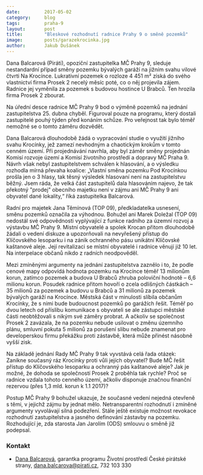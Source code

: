 ```yaml
---
date:         2017-05-02
category:     blog
tags:         praha-9
layout:       post
title:        "Bleskové rozhodnutí radnice Prahy 9 o směně pozemků" 
image:        posts/garazekrocinka.jpg
author:       Jakub Dušánek
---
```


Dana Balcarová (Piráti), opoziční zastupitelka MČ Prahy 9, sleduje nestandardní případ směny pozemku bývalých garáží na jižním svahu vilové čtvrti Na Krocínce. Lukrativní pozemek o rozloze 4 451 m² získá do svého vlastnictví firma Prosek 2 necelý měsíc poté, co o něj projevila zájem. Radnice jej vyměnila za pozemek s budovou hostince U Brabců. Ten hrozila firma Prosek 2 zbourat.

Na úřední desce radnice MČ Prahy 9 bod o výměně pozemků na jednání zastupitelstva 25. dubna chyběl. Figuroval pouze na programu, který dostali zastupitelé pouhý týden před konáním schůze. Pro veřejnost tak bylo téměř nemožné se o tomto záměru dozvědět.

Dana Balcarová dlouhodobě žádá o vypracování studie o využití jižního svahu Krocínky, jež zamezí nevhodným a chaotickým krokům v tomto cenném území. Při projednávání navrhla, aby byl záměr směny projednán Komisí rozvoje území a Komisí životního prostředí a dopravy MČ Praha 9. Návrh však nebyl zastupitelstvem schválen k hlasování, a o výsledku rozhodla mírná převaha koalice: „Vlastní směna pozemku Pod Krocínkou prošla jen o 3 hlasy, tak těsný výsledek hlasovaní není na zastupitelstvu běžný. Jsem ráda, že velká část zastupitelů dala hlasováním najevo, že tak překotný "prodej" obecního majetku není v zájmu ani MČ Prahy 9 ani obyvatel dané lokality,“ říká zastupitelka Balcarová.

Radní pro majetek Jana Těmínová (TOP 09), předkladatelka usnesení, směnu pozemků označila za výhodnou. Bohužel ani Marek Doležal (TOP 09) nedostál své odpovědnosti vyplývající z funkce radního za územní rozvoj a výstavbu MČ Prahy 9. Místní obyvatelé a spolek Krocan přitom dlouhodobě žádali o vedení diskuze a upozorňovali na nevyřešený přístup do Klíčovského lesoparku i na zánik ochranného pásu unikátní Klíčovské kaštanové aleje. Její revitalizaci se místní obyvatelé i radnice věnují již 10 let. Na interpelace občanů nikdo z radních neodpověděl. 

Mezi zmíněnými argumenty na jednání zastupitelstva zaznělo i to, že podle cenové mapy odpovídá hodnota pozemku na Krocínce téměř 13 milionům korun, zatímco pozemek a budova U Brabců zhruba poloviční hodnotě – 6,6 milionu korun. Posudek radnice přitom hovoří o zcela odlišných částkách – 35 milionů za pozemek a budovu u Brabců a 31 milionů za pozemek bývalých garáží na Krocínce. Městská část v minulosti slíbila občanům Krocínky, že s nimi bude budoucnost pozemků po garážích řešit. Téměř po dvou letech od příslibu komunikace s obyvateli se ale zástupci městské části neobtěžovali s nikým své záměry probrat. A ačkoliv se společnost Prosek 2 zavázala, že na pozemku nebude usilovat o změnu územního plánu, smluvní pokuta 5 milionů za porušení slibu nebude znamenat pro developerskou firmu překážku proti zástavbě, která může přinést násobně vyšší zisk. 

Na základě jednání Rady MČ Prahy 9 tak vyvstává celá řada otázek: Zanikne současný ráz Krocínky proti vůli jejích obyvatel? Bude MČ řešit přístup do Klíčovského lesoparku a ochranný pás kaštanové aleje? Jak je možné, že dohoda se společností Prosek 2 proběhla tak rychle? Proč se radnice vzdala tohoto cenného území, ačkoliv disponuje značnou finanční rezervou (přes 1,3 mld. korun k 1.1 2017)? 

Postup MČ Prahy 9 bohužel ukazuje, že současné vedení nejedná otevřeně s těmi, v jejichž zájmu by jednat mělo. Netransparentní rozhodnutí i zmíněné argumenty vyvolávají silná podezření. Stále ještě existuje možnost revokace rozhodnutí zastupitelstva a jasného definování zástavby na pozemku. Rozhodující je, zda starosta Jan Jarolím (ODS) smlouvu o směně již podepsal.

### Kontakt

* [Dana Balcarová](https://www.pirati.cz/lide/dana-balcarova/), garantka programu Životní prostředí České pirátské strany, dana.balcarova@pirati.cz, 732 103 330

